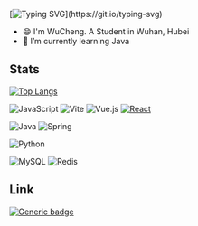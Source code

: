 [![Typing SVG](https://readme-typing-svg.demolab.com?font=Fira+Code&pause=1000&vCenter=true&width=435&lines=Hi!+Welcome+To+My+Github+Homepage!)](https://git.io/typing-svg)

- 😄 I'm WuCheng. A Student in Wuhan, Hubei
- 🌱 I’m currently learning Java



## Stats

[![Top Langs](https://github-readme-stats.vercel.app/api/top-langs/?username=furry-wucheng&hide=html,css,javascript&theme=github_dark_dimmed)](https://github.com/anuraghazra/github-readme-stats)


![JavaScript](https://img.shields.io/badge/javascript-%23323330.svg?style=for-the-badge&logo=javascript&logoColor=%23F7DF1E)
![Vite](https://img.shields.io/badge/vite-%23646CFF.svg?style=for-the-badge&logo=vite&logoColor=white)
![Vue.js](https://img.shields.io/badge/vuejs-%2335495e.svg?style=for-the-badge&logo=vuedotjs&logoColor=%234FC08D)
[![React](https://img.shields.io/badge/React-%2320232a.svg?logo=react&logoColor=%2361DAFB)](#)

![Java](https://img.shields.io/badge/java-%23ED8B00.svg?style=for-the-badge&logo=openjdk&logoColor=white)
![Spring](https://img.shields.io/badge/spring-%236DB33F.svg?style=for-the-badge&logo=spring&logoColor=white)

![Python](https://img.shields.io/badge/python-3670A0?style=for-the-badge&logo=python&logoColor=ffdd54)

![MySQL](https://img.shields.io/badge/mysql-4479A1.svg?style=for-the-badge&logo=mysql&logoColor=white)
![Redis](https://img.shields.io/badge/redis-%23DD0031.svg?style=for-the-badge&logo=redis&logoColor=white)


## Link
[![Generic badge](https://img.shields.io/badge/BLOG-HEXO-<COLOR>.svg)](https://www.wucheng.work/)

